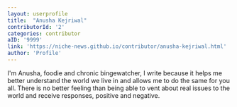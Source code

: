 ```yaml
---
layout: userprofile
title:  "Anusha Kejriwal" 
contributorId: '2'
categories: contributor
aID: '9999'
link: 'https://niche-news.github.io/contributor/anusha-kejriwal.html'
author: 'Profile'
---
```


I'm Anusha, foodie and chronic bingewatcher, I write because it helps me better understand the world we live in and allows me to do the same for you all. There is no better feeling than being able to vent about real issues to the world and receive responses, positive and negative.